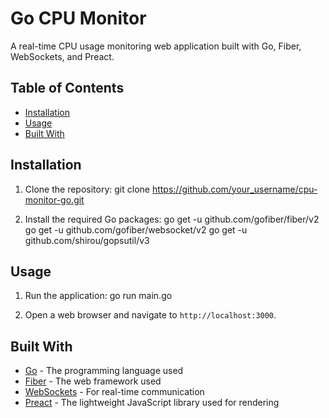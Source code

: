 # Go CPU Monitor

A real-time CPU usage monitoring web application built with Go, Fiber, WebSockets, and Preact.

## Table of Contents

- [Installation](#installation)
- [Usage](#usage)
- [Built With](#built-with)

## Installation

1. Clone the repository:
   git clone https://github.com/your_username/cpu-monitor-go.git

2. Install the required Go packages:
   go get -u github.com/gofiber/fiber/v2
   go get -u github.com/gofiber/websocket/v2
   go get -u github.com/shirou/gopsutil/v3

## Usage

1. Run the application:
   go run main.go

2. Open a web browser and navigate to `http://localhost:3000`.

## Built With

- [Go](https://golang.org/) - The programming language used
- [Fiber](https://github.com/gofiber/fiber) - The web framework used
- [WebSockets](https://developer.mozilla.org/en-US/docs/Web/API/WebSockets_API) - For real-time communication
- [Preact](https://preactjs.com/) - The lightweight JavaScript library used for rendering

